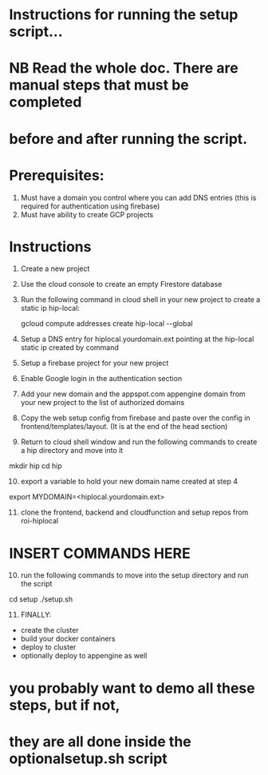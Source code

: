 # Instructions for running the setup script...
# NB Read the whole doc. There are manual steps that must be completed 
# before and after running the script.

# Prerequisites:
1. Must have a domain you control where you can add DNS entries
    (this is required for authentication using firebase)
2. Must have ability to create GCP projects

# Instructions

1. Create a new project
2. Use the cloud console to create an empty Firestore database
3. Run the following command in cloud shell in your new project to create 
    a static ip  hip-local:

    gcloud compute addresses create hip-local --global
    
4. Setup a DNS entry for hiplocal.yourdomain.ext pointing at the hip-local static ip created by command
5. Setup a firebase project for your new project
6. Enable Google login in the authentication section
7. Add your new domain and the appspot.com appengine domain from your new project to the list of authorized domains 
8. Copy the web setup config from firebase and paste over the config in
    frontend/templates/layout.  (It is at the end of the head section)
9. Return to cloud shell window and run the following commands to create a hip directory and move into it

mkdir hip
cd hip

10. export a variable to hold your new domain name created at step 4

export MYDOMAIN=<hiplocal.yourdomain.ext>

11. clone the frontend, backend and cloudfunction and setup repos from roi-hiplocal
# INSERT COMMANDS HERE


10. run the following commands to move into the setup directory and run the script

cd setup
./setup.sh

11. FINALLY:
- create the cluster
- build your docker containers
- deploy to cluster
- optionally deploy to appengine as well
# you probably want to demo all these steps, but if not, 
# they are all done inside the optionalsetup.sh script


